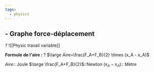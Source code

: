 ```yaml
---
tags:
  - physics
---
```


## - Graphe force-déplacement
?
![[Physic travail variable]]

**Formule de l'aire :**
?
$\large Aire=\frac{F_A+F_B}{2} \times (x_A - x_A)$

$Aire$:: Joule
$\large \frac{F_A+F_B}{2}$::Newton
$(x_A - x_A)$:: Mètre

